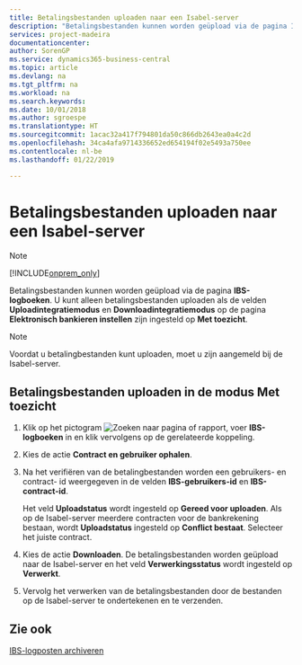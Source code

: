 ```yaml
---
title: Betalingsbestanden uploaden naar een Isabel-server
description: "Betalingsbestanden kunnen worden geüpload via de pagina IBS-logboeken. U kunt alleen betalingsbestanden uploaden als de velden Uploadintegratiemodus en Downloadintegratiemodus op de pagina Elektronisch bankieren instellen zijn ingesteld op Met toezicht."
services: project-madeira
documentationcenter: 
author: SorenGP
ms.service: dynamics365-business-central
ms.topic: article
ms.devlang: na
ms.tgt_pltfrm: na
ms.workload: na
ms.search.keywords: 
ms.date: 10/01/2018
ms.author: sgroespe
ms.translationtype: HT
ms.sourcegitcommit: 1acac32a417f794801da50c866db2643ea0a4c2d
ms.openlocfilehash: 34ca4afa9714336652ed654194f02e5493a750ee
ms.contentlocale: nl-be
ms.lasthandoff: 01/22/2019

---
```

# <a name="upload-payment-files-to-an-isabel-server"></a>Betalingsbestanden uploaden naar een Isabel-server
> [!Note]
> [!INCLUDE[onprem_only](../../includes/onprem_only_md.md)]

Betalingsbestanden kunnen worden geüpload via de pagina **IBS-logboeken**. U kunt alleen betalingsbestanden uploaden als de velden **Uploadintegratiemodus** en **Downloadintegratiemodus** op de pagina **Elektronisch bankieren instellen** zijn ingesteld op **Met toezicht**.  

> [!NOTE]  
>  Voordat u betalingbestanden kunt uploaden, moet u zijn aangemeld bij de Isabel-server.  

## <a name="to-upload-payment-files-in-attended-mode"></a>Betalingsbestanden uploaden in de modus Met toezicht  

1.  Klik op het pictogram ![Zoeken naar pagina of rapport](../../media/ui-search/search_small.png "pictogram Zoeken naar pagina of rapport"), voer **IBS-logboeken** in en klik vervolgens op de gerelateerde koppeling.  
2.  Kies de actie **Contract en gebruiker ophalen**.  
3.  Na het verifiëren van de betalingbestanden worden een gebruikers- en contract- id weergegeven in de velden **IBS-gebruikers-id** en **IBS-contract-id**.  

    Het veld **Uploadstatus** wordt ingesteld op **Gereed voor uploaden**. Als op de Isabel-server meerdere contracten voor de bankrekening bestaan, wordt **Uploadstatus** ingesteld op **Conflict bestaat**. Selecteer het juiste contract.  

4.  Kies de actie **Downloaden**. De betalingsbestanden worden geüpload naar de Isabel-server en het veld **Verwerkingsstatus** wordt ingesteld op **Verwerkt**.  
5.  Vervolg het verwerken van de betalingsbestanden door de bestanden op de Isabel-server te ondertekenen en te verzenden.  

## <a name="see-also"></a>Zie ook  
 [IBS-logposten archiveren](how-to-archive-ibs-log-entries.md)


